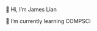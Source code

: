  👋 Hi, I’m James Lian 
 
 🌱 I’m currently learning COMPSCI



<!---
JamesLian7/JamesLian7 is a ✨ special ✨ repository because its `README.md` (this file) appears on your GitHub profile.
You can click the Preview link to take a look at your changes.
--->
